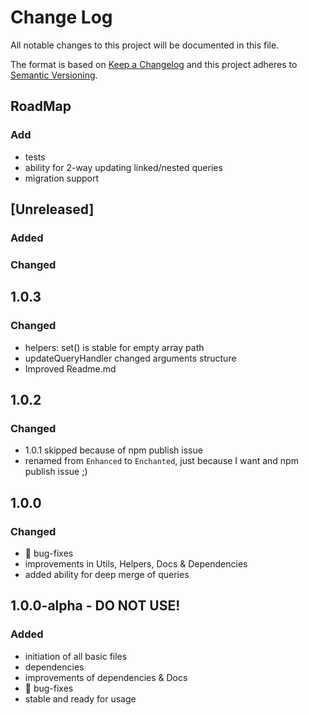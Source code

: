 # Change Log
All notable changes to this project will be documented in this file.

The format is based on [Keep a Changelog](http://keepachangelog.com/)
and this project adheres to [Semantic Versioning](http://semver.org/).

## RoadMap

### Add
 - tests
 - ability for 2-way updating linked/nested queries
 - migration support

## [Unreleased]
### Added

### Changed

## 1.0.3
### Changed
 - helpers: set() is stable for empty array path
 - updateQueryHandler changed arguments structure
 - Improved Readme.md

## 1.0.2
### Changed
 - 1.0.1 skipped because of npm publish issue
 - renamed from `Enhanced` to `Enchanted`, just because I want and npm publish issue ;)

## 1.0.0
### Changed
 - 🐛 bug-fixes
 - improvements in Utils, Helpers, Docs & Dependencies
 - added ability for deep merge of queries

## 1.0.0-alpha - DO NOT USE!
### Added
 - initiation of all basic files
 - dependencies
 - improvements of dependencies & Docs
 - 🐛 bug-fixes
 - stable and ready for usage
